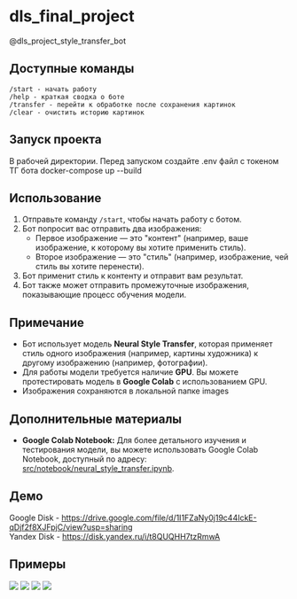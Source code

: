 # dls_final_project

@dls_project_style_transfer_bot

## Доступные команды
    /start - начать работу
    /help - краткая сводка о боте
    /transfer - перейти к обработке после сохранения картинок
    /clear - очистить историю картинок

## Запуск проекта
В рабочей директории. Перед запуском создайте .env файл с токеном ТГ бота
docker-compose up --build

## Использование
1. Отправьте команду `/start`, чтобы начать работу с ботом.
2. Бот попросит вас отправить два изображения:
    - Первое изображение — это "контент" (например, ваше изображение, к которому вы хотите применить стиль).
    - Второе изображение — это "стиль" (например, изображение, чей стиль вы хотите перенести).
3. Бот применит стиль к контенту и отправит вам результат.
4. Бот также может отправить промежуточные изображения, показывающие процесс обучения модели.

## Примечание
- Бот использует модель **Neural Style Transfer**, которая применяет стиль одного изображения (например, картины художника) к другому изображению (например, фотографии).
- Для работы модели требуется наличие **GPU**. Вы можете протестировать модель в **Google Colab** с использованием GPU.
- Изображения сохраняются в локальной папке images

## Дополнительные материалы

- **Google Colab Notebook:** Для более детального изучения и тестирования модели, вы можете использовать Google Colab Notebook, доступный по адресу: [src/notebook/neural_style_transfer.ipynb](src/notebook/neural_style_transfer.ipynb).

## Демо
Google Disk - https://drive.google.com/file/d/1I1FZaNy0j19c44IckE-qDjf2f8XJFpjC/view?usp=sharing  
Yandex Disk - https://disk.yandex.ru/i/t8QUQHH7tzRmwA

## Примеры
![](src/images/demo/image_1.png)
![](src/images/demo/image_2.png)
![](src/images/demo/image_3.PNG)
![](src/images/demo/image_4.PNG)




